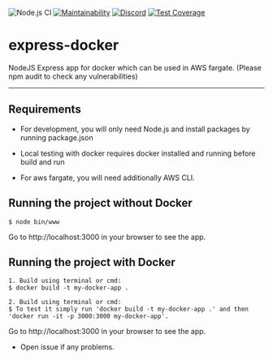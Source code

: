 ![Node.js CI](https://github.com/hammadkhokhar/express-docker/workflows/Node.js%20CI/badge.svg) [![Maintainability](https://api.codeclimate.com/v1/badges/055992c8756b80cdf19c/maintainability)](https://codeclimate.com/github/hammadkhokhar/express-docker/maintainability) [![Discord](https://img.shields.io/discord/729297013329494107.svg?label=&logo=discord&logoColor=ffffff&color=7389D8&labelColor=6A7EC2)](https://discord.gg/vVxAmp2) 
[![Test Coverage](https://api.codeclimate.com/v1/badges/055992c8756b80cdf19c/test_coverage)](https://codeclimate.com/github/hammadkhokhar/express-docker/test_coverage)

# express-docker  
NodeJS Express app for docker which can be used in AWS fargate. (Please npm audit to check any vulnerabilities)

---
## Requirements

  - For development, you will only need Node.js and install packages by running package.json

  - Local testing with docker requires docker installed and running before build and run

  - For aws fargate, you will need additionally AWS CLI.

## Running the project without Docker

    $ node bin/www
    
Go to http://localhost:3000 in your browser to see the app.    
    
## Running the project with Docker

    1. Build using terminal or cmd:
    $ docker build -t my-docker-app . 
    
    2. Build using terminal or cmd:
    $ To test it simply run 'docker build -t my-docker-app .' and then 'docker run -it -p 3000:3000 my-docker-app'. 
    
Go to http://localhost:3000 in your browser to see the app.

  - Open issue if any problems.

    
